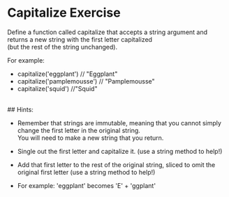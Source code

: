 # Capitalize Exercise

Define a function called capitalize that accepts a string argument and returns a new string with the first letter capitalized<br/>
(but the rest of the string unchanged).<br/>

For example:<br/>

- capitalize('eggplant') // "Eggplant"
- capitalize('pamplemousse') // "Pamplemousse"
- capitalize('squid') //"Squid"

<br/>
## Hints:

- Remember that strings are immutable, meaning that you cannot simply change the first letter in the original string.<br/>You will need to make a new string that you return.

- Single out the first letter and capitalize it. (use a string method to help!)

- Add that first letter to the rest of the original string, sliced to omit the original first letter (use a string method to help!)

- For example: 'eggplant' becomes 'E' + 'ggplant'
